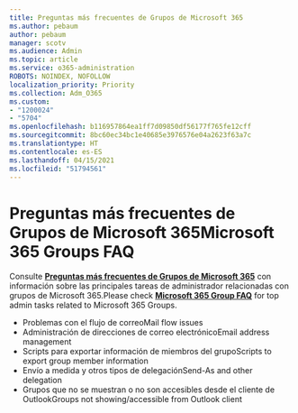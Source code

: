 ```yaml
---
title: Preguntas más frecuentes de Grupos de Microsoft 365
ms.author: pebaum
author: pebaum
manager: scotv
ms.audience: Admin
ms.topic: article
ms.service: o365-administration
ROBOTS: NOINDEX, NOFOLLOW
localization_priority: Priority
ms.collection: Adm_O365
ms.custom:
- "1200024"
- "5704"
ms.openlocfilehash: b116957864ea1ff7d09850df56177f765fe12cff
ms.sourcegitcommit: 8bc60ec34bc1e40685e3976576e04a2623f63a7c
ms.translationtype: HT
ms.contentlocale: es-ES
ms.lasthandoff: 04/15/2021
ms.locfileid: "51794561"
---
```

# <a name="microsoft-365-groups-faq"></a><span data-ttu-id="b1ca7-102">Preguntas más frecuentes de Grupos de Microsoft 365</span><span class="sxs-lookup"><span data-stu-id="b1ca7-102">Microsoft 365 Groups FAQ</span></span>

<span data-ttu-id="b1ca7-103">Consulte **[Preguntas más frecuentes de Grupos de Microsoft 365](https://aka.ms/M365GroupsFAQ)** con información sobre las principales tareas de administrador relacionadas con grupos de Microsoft 365.</span><span class="sxs-lookup"><span data-stu-id="b1ca7-103">Please check **[Microsoft 365 Group FAQ](https://aka.ms/M365GroupsFAQ)** for top admin tasks related to Microsoft 365 Groups.</span></span>

- <span data-ttu-id="b1ca7-104">Problemas con el flujo de correo</span><span class="sxs-lookup"><span data-stu-id="b1ca7-104">Mail flow issues</span></span>
- <span data-ttu-id="b1ca7-105">Administración de direcciones de correo electrónico</span><span class="sxs-lookup"><span data-stu-id="b1ca7-105">Email address management</span></span>
- <span data-ttu-id="b1ca7-106">Scripts para exportar información de miembros del grupo</span><span class="sxs-lookup"><span data-stu-id="b1ca7-106">Scripts to export group member information</span></span>
- <span data-ttu-id="b1ca7-107">Envío a medida y otros tipos de delegación</span><span class="sxs-lookup"><span data-stu-id="b1ca7-107">Send-As and other delegation</span></span>
- <span data-ttu-id="b1ca7-108">Grupos que no se muestran o no son accesibles desde el cliente de Outlook</span><span class="sxs-lookup"><span data-stu-id="b1ca7-108">Groups not showing/accessible from Outlook client</span></span>